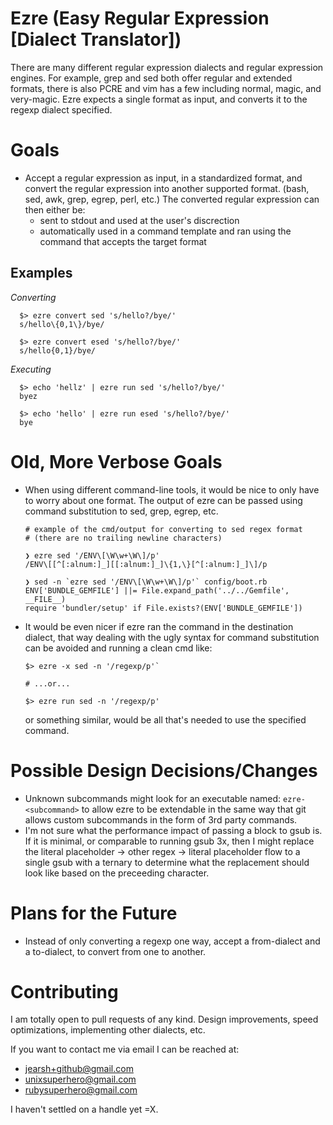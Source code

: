 
# Ezre (Easy Regular Expression [Dialect Translator])

  There are many different regular expression dialects and regular
expression engines.  For example, grep and sed both offer regular and
extended formats, there is also PCRE and vim has a few including
normal, magic, and very-magic.  Ezre expects a single format as input,
and converts it to the regexp dialect specified.

# Goals

* Accept a regular expression as input, in a standardized format, and convert
  the regular expression into another supported format. (bash, sed, awk, grep,
  egrep, perl, etc.)  The converted regular expression can then either be:
  * sent to stdout and used at the user's discrection
  * automatically used in a command template and ran using the command that
    accepts the target format

## Examples

_Converting_
```
  $> ezre convert sed 's/hello?/bye/'
  s/hello\{0,1\}/bye/

  $> ezre convert esed 's/hello?/bye/'
  s/hello{0,1}/bye/
```

_Executing_
```
  $> echo 'hellz' | ezre run sed 's/hello?/bye/'
  byez

  $> echo 'hello' | ezre run esed 's/hello?/bye/'
  bye
```

# Old, More Verbose Goals

* When using different command-line tools, it would be nice to only
  have to worry about one format.  The output of ezre can be passed
  using command substitution to sed, grep, egrep, etc.
  ```
  # example of the cmd/output for converting to sed regex format
  # (there are no trailing newline characters)

  ❯ ezre sed '/ENV\[\W\w+\W\]/p'
  /ENV\[[^[:alnum:]_][[:alnum:]_]\{1,\}[^[:alnum:]_]\]/p

  ❯ sed -n `ezre sed '/ENV\[\W\w+\W\]/p'` config/boot.rb
  ENV['BUNDLE_GEMFILE'] ||= File.expand_path('../../Gemfile', __FILE__)
  require 'bundler/setup' if File.exists?(ENV['BUNDLE_GEMFILE'])
  ```
* It would be even nicer if ezre ran the command in the destination dialect,
  that way dealing with the ugly syntax for command substitution can be avoided
  and running a clean cmd like:
  ```
  $> ezre -x sed -n '/regexp/p'`

  # ...or...

  $> ezre run sed -n '/regexp/p'
  ```
  or something similar, would be all that's needed to use the specified command.

# Possible Design Decisions/Changes

* Unknown subcommands might look for an executable named:
  `ezre-<subcommand>` to allow ezre to be extendable in the same way
  that git allows custom subcommands in the form of 3rd party
  commands.
* I'm not sure what the performance impact of passing a block to gsub
  is.  If it is minimal, or comparable to running gsub 3x, then I
  might replace the literal placeholder -> other regex -> literal
  placeholder flow to a single gsub with a ternary to determine what
  the replacement should look like based on the preceeding character.

# Plans for the Future

* Instead of only converting a regexp one way, accept a from-dialect
  and a to-dialect, to convert from one to another.

# Contributing

I am totally open to pull requests of any kind.  Design
improvements, speed optimizations, implementing other dialects, etc.

If you want to contact me via email I can be reached at:
* jearsh+github@gmail.com
* unixsuperhero@gmail.com
* rubysuperhero@gmail.com

I haven't settled on a handle yet =X.

